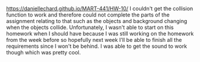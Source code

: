 
https://daniellechard.github.io/MART-441/HW-10/
I couldn't get the collision function to work and therefore could not complete the parts of the assignment relating to that such as the objects and background changing when the objects collide. Unfortunately, I wasn't able to start on this homework when I should have because I was still working on the homework from the week before so hopefully next week I'll be able to finish all the requirements since I won't be behind. I was able to get the sound to work though which was pretty cool. 
